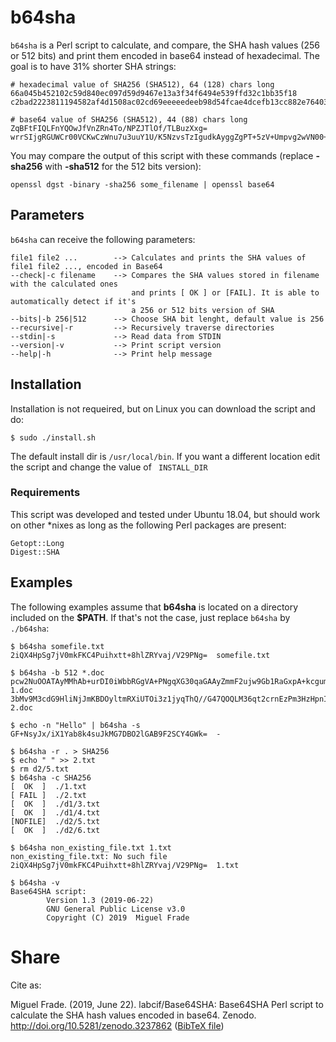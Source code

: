 # b64sha

`b64sha` is a Perl script to calculate, and compare, the SHA hash values (256 or 512 bits) and print them encoded in base64 instead of hexadecimal. The goal is to have 31% shorter SHA strings:

``` 
# hexadecimal value of SHA256 (SHA512), 64 (128) chars long
66a045b452102c59d840ec097d59d9467e13a3f34f6494e539ffd32c1bb35f18
c2bad2223811194582af4d1508ac02cd69eeeeedeeb98d54fcae4dcefb13cc882e7640328206603d3fb9cd5f949a9be0db054dd34fbfa190c498a5fe09750cef

# base64 value of SHA256 (SHA512), 44 (88) chars long
ZqBFtFIQLFnYQOwJfVnZRn4To/NPZJTlOf/TLBuzXxg=
wrrSIjgRGUWCr00VCKwCzWnu7u3uuY1U/K5NzvsTzIgudkAyggZgPT+5zV+Umpvg2wVN00+/oZDEmKX+CXUM7w==
``` 

You may compare the output of this script with these commands (replace **-sha256** with **-sha512** for the 512 bits version):

``` 
openssl dgst -binary -sha256 some_filename | openssl base64
``` 


## Parameters
`b64sha` can receive the following parameters:
```
file1 file2 ...        --> Calculates and prints the SHA values of file1 file2 ..., encoded in Base64
--check|-c filename    --> Compares the SHA values stored in filename with the calculated ones 
                           and prints [ OK ] or [FAIL]. It is able to automatically detect if it's
                           a 256 or 512 bits version of SHA
--bits|-b 256|512      --> Choose SHA bit lenght, default value is 256
--recursive|-r         --> Recursively traverse directories
--stdin|-s             --> Read data from STDIN
--version|-v           --> Print script version
--help|-h              --> Print help message
```

## Installation
Installation is not requeired, but on Linux you can download the script and do:
```
$ sudo ./install.sh
```
The default install dir is ```/usr/local/bin```. If you want a different location edit the script and change the value of ``` INSTALL_DIR```


### Requirements
This script was developed and tested under Ubuntu 18.04, but should work on other \*nixes as long as the following Perl packages are present: 
```
Getopt::Long
Digest::SHA
```

## Examples
The following examples assume that **b64sha** is located on a directory included on the **$PATH**. If that's not the case, just replace ```b64sha``` by ```./b64sha```:

```
$ b64sha somefile.txt
2iQX4HpSg7jV0mkFKC4Puihxtt+8hlZRYvaj/V29PNg=  somefile.txt

$ b64sha -b 512 *.doc
pcw2NuOOATAyMMhAb+urDI0iWbbRGgVA+PNgqXG30qaGAAyZmmF2ujw9Gb1RaGxpA+kcgumKEkc+ZSbpI0Ue6w==  1.doc
3bMv9M3cdG9HliNjJmKBDOyltmRXiUTOi3z1jyqThQ//G47QOQLM36qt2crnEzPm3HzHpnIHAnxU5tmttIQp9Q==  2.doc

$ echo -n "Hello" | b64sha -s
GF+NsyJx/iX1Yab8k4suJkMG7DBO2lGAB9F2SCY4GWk=  -

$ b64sha -r . > SHA256
$ echo " " >> 2.txt
$ rm d2/5.txt
$ b64sha -c SHA256
[  OK  ]  ./1.txt
[ FAIL ]  ./2.txt
[  OK  ]  ./d1/3.txt
[  OK  ]  ./d1/4.txt
[NOFILE]  ./d2/5.txt
[  OK  ]  ./d2/6.txt

$ b64sha non_existing_file.txt 1.txt
non_existing_file.txt: No such file
2iQX4HpSg7jV0mkFKC4Puihxtt+8hlZRYvaj/V29PNg=  1.txt

$ b64sha -v
Base64SHA script:
        Version 1.3 (2019-06-22)
        GNU General Public License v3.0
        Copyright (C) 2019  Miguel Frade
```

# Share

Cite as:

Miguel Frade. (2019, June 22). labcif/Base64SHA: Base64SHA Perl script to calculate the SHA hash values encoded in base64. Zenodo. http://doi.org/10.5281/zenodo.3237862 ([BibTeX file](BibTeX.bib))
